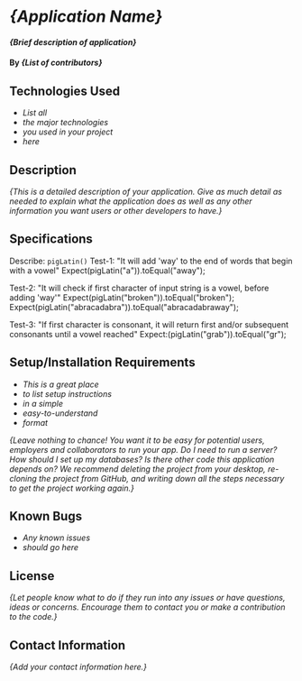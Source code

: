 # _{Application Name}_

#### _{Brief description of application}_

#### By _**{List of contributors}**_

## Technologies Used

* _List all_
* _the major technologies_
* _you used in your project_
* _here_

## Description

_{This is a detailed description of your application. Give as much detail as needed to explain what the application does as well as any other information you want users or other developers to have.}_

## Specifications

Describe: `pigLatin()`
Test-1: "It will add 'way' to the end of words that begin with a vowel"
Expect(pigLatin("a")).toEqual("away");

Test-2: "It will check if first character of input string is a vowel, before adding 'way'"
Expect(pigLatin("broken")).toEqual("broken");
Expect(pigLatin("abracadabra")).toEqual("abracadabraway");

Test-3: "If first character is consonant, it will return first and/or subsequent consonants until a vowel reached"
Expect:(pigLatin("grab")).toEqual("gr");


## Setup/Installation Requirements

* _This is a great place_
* _to list setup instructions_
* _in a simple_
* _easy-to-understand_
* _format_

_{Leave nothing to chance! You want it to be easy for potential users, employers and collaborators to run your app. Do I need to run a server? How should I set up my databases? Is there other code this application depends on? We recommend deleting the project from your desktop, re-cloning the project from GitHub, and writing down all the steps necessary to get the project working again.}_

## Known Bugs

* _Any known issues_
* _should go here_

## License

_{Let people know what to do if they run into any issues or have questions, ideas or concerns.  Encourage them to contact you or make a contribution to the code.}_

## Contact Information

_{Add your contact information here.}_